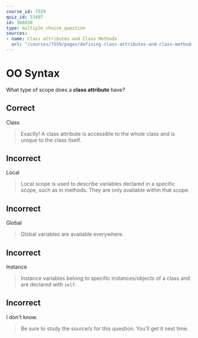 ```yaml
---
course_id: 7559
quiz_id: 53497
id: 366030
type: multiple_choice_question
sources:
- name: Class attributes and Class Methods
  url: "/courses/7559/pages/defining-class-attributes-and-class-methods?module_item_id=629245"
---
```


# OO Syntax

What type of scope does a **class attribute** have?

## Correct

Class

> Exactly! A class attribute is accessible to the whole class and is unique to the
> class itself.

## Incorrect

Local

> Local scope is used to describe variables declared in a specific scope, such as
> in methods. They are only available within that scope.

## Incorrect

Global

> Global variables are available everywhere.

## Incorrect

Instance

> Instance variables belong to specific instances/objects of a class and are
> declared with `self`.

## Incorrect

I don't know.

> Be sure to study the source/s for this question. You'll get it next time.
